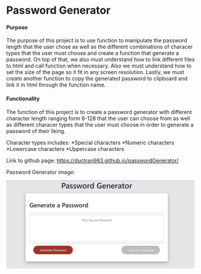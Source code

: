 # Password Generator

#### Purpose

The purpose of this project is to use function to manipulate the password length that the user chose as well as the different combinations of characer types that the user must choose and create a function that generate a password. On top of that, we also must understand how to link different files to html and call function when necessary. Also we must understand how to set the size of the page so it fit in any screen resolution. Lastly, we must create another function to copy the generated password to clipboard and link it in html through the function name. 

#### Functionality

The function of this project is to create a password generator with different character length ranging form 8-128 that the user can choose from as well as different characer types that the user must choose in order to generate a password of their liking.

Character types includes:
*Special characters 
*Numeric characters
*Lowercase characters
*Uppercase characters

Link to github page: https://ductran963.github.io/passwordGenerator/

Password Generator image:

![image info](./assets/images/pass.png)

